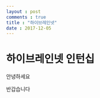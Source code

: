 ```yaml
---
layout : post
comments : true
title : "하이브레인넷"
date : 2017-12-05
---
```



하이브레인넷 인턴십
==================

안녕하세요

반갑습니다


